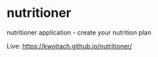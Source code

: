 # nutritioner
nutritioner application - create your nutrition plan


Live: https://kwojtach.github.io/nutritioner/
